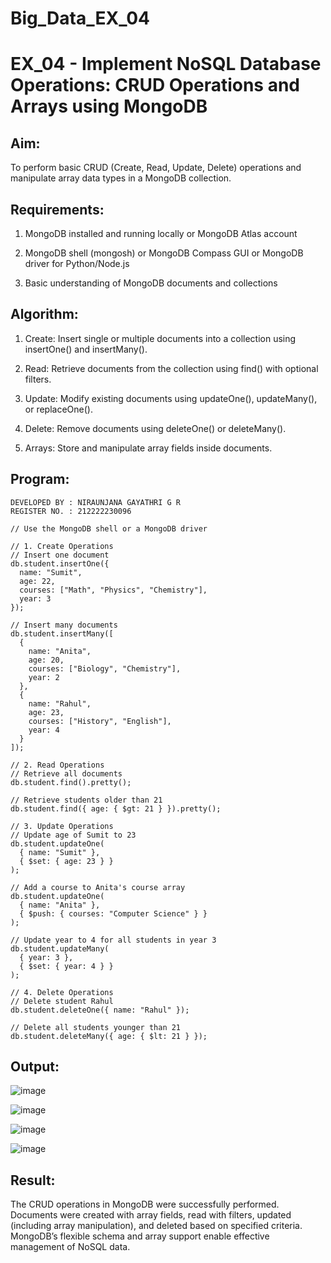 # Big_Data_EX_04

# EX_04 - Implement NoSQL Database Operations: CRUD Operations and Arrays using MongoDB

## Aim:

To perform basic CRUD (Create, Read, Update, Delete) operations and manipulate array data types in a MongoDB collection.

## Requirements:

1. MongoDB installed and running locally or MongoDB Atlas account

2. MongoDB shell (mongosh) or MongoDB Compass GUI or MongoDB driver for Python/Node.js

3. Basic understanding of MongoDB documents and collections

## Algorithm:

1. Create: Insert single or multiple documents into a collection using insertOne() and insertMany().

2. Read: Retrieve documents from the collection using find() with optional filters.

3. Update: Modify existing documents using updateOne(), updateMany(), or replaceOne().

4. Delete: Remove documents using deleteOne() or deleteMany().

5. Arrays: Store and manipulate array fields inside documents.

## Program:
```
DEVELOPED BY : NIRAUNJANA GAYATHRI G R
REGISTER NO. : 212222230096
```
```
// Use the MongoDB shell or a MongoDB driver

// 1. Create Operations
// Insert one document
db.student.insertOne({
  name: "Sumit",
  age: 22,
  courses: ["Math", "Physics", "Chemistry"],
  year: 3
});

// Insert many documents
db.student.insertMany([
  {
    name: "Anita",
    age: 20,
    courses: ["Biology", "Chemistry"],
    year: 2
  },
  {
    name: "Rahul",
    age: 23,
    courses: ["History", "English"],
    year: 4
  }
]);

// 2. Read Operations
// Retrieve all documents
db.student.find().pretty();

// Retrieve students older than 21
db.student.find({ age: { $gt: 21 } }).pretty();

// 3. Update Operations
// Update age of Sumit to 23
db.student.updateOne(
  { name: "Sumit" },
  { $set: { age: 23 } }
);

// Add a course to Anita's course array
db.student.updateOne(
  { name: "Anita" },
  { $push: { courses: "Computer Science" } }
);

// Update year to 4 for all students in year 3
db.student.updateMany(
  { year: 3 },
  { $set: { year: 4 } }
);

// 4. Delete Operations
// Delete student Rahul
db.student.deleteOne({ name: "Rahul" });

// Delete all students younger than 21
db.student.deleteMany({ age: { $lt: 21 } });

```

## Output:

![image](https://github.com/user-attachments/assets/1007dc9d-0ae0-49eb-8761-74492765a939)

![image](https://github.com/user-attachments/assets/aacff738-b462-4617-862c-9641cd7e8345)

![image](https://github.com/user-attachments/assets/c37ebb4a-d04f-4ec8-a32f-605f1fa6dbc6)

![image](https://github.com/user-attachments/assets/d6db7ccd-7193-4b56-8265-1c5a35b35729)


## Result:

The CRUD operations in MongoDB were successfully performed. Documents were created with array fields, read with filters, updated (including array manipulation), and deleted based on specified criteria. MongoDB’s flexible schema and array support enable effective management of NoSQL data.

